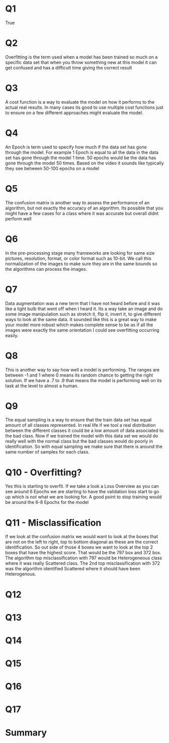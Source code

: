 # Q1
True
# Q2
Overfitting is the term used when a model has been trained so much on a specific data set that when you throw something new at this model it can get confused and has a difficult time giving the correct result
# Q3

A cost function is a way to evaluate the model on how it performs to the actual real results. In many cases its good to use multiple cost functions just to ensure on a few different approaches might evaluate the model.

# Q4

An Epoch is term used to specify how much if the data set has gone through the model. For example 1 Epoch is equal to all the data in the data set has gone through the model 1 time. 50 epochs would be the data has gone through the model 50 times. Based on the video it sounds like typically they see between 50-100 epochs on a model

# Q5

The confusion matrix is another way to assess the performance of an algorithm, but not exactly the accuracy of an algorithm. Its possible that you might have a few cases for a class where it was accurate but overall didnt perform well

# Q6

In the pre-processing stage many frameworks are looking for same size pictures, resolution, format, or color format such as 10-bit. We call this normalization of the images to make sure they are in the same bounds so the algorithms can process the images.

# Q7

Data augmentation was a new term that I have not heard before and it was like a light bulb that went off when I heard it. Its a way take an image and do some image manipulation such as stretch it, flip it, invert it, to give different ways to look at the same data. It sounded like this is a great way to make your model more robust which makes complete sense to be as if all the images were exactly the same orientation I could see overfitting occurring easily. 

# Q8

This is another way to say how well a model is performing. The ranges are between -1 and 1 where 0 means its random chance to getting the right solution. If we have a .7 to .9 that means the model is performing well on its task at the level to almost a human.

# Q9

The equal sampling is a way to ensure that the train data set has equal amount of all classes represented. In real life if we tool a real distribution between the different classes it could be a low amount of data associated to the bad class. Now if we trained the model with this data set we would do really well with the normal class but the bad classes would do poorly in identification. So with equal sampling we make sure that there is around the same number of samples for each class. 
# Q10 - Overfitting?

Yes this is starting to overfit. If we take a look a Loss Overview as you can see around 6 Epochs we are starting to have the validation loss start to go up which is not what we are looking for. A good point to stop training would be around the 6-8 Epochs for the model

# Q11 - Misclassification

If we look at the confusion matrix we would want to look at the boxes that are not on the left to right, top to bottom diagonal as these are the correct identification. So out side of those 4 boxes we want to look at the top 2 boxes that have the highest score. That would be the 797 box and 372 box. The algorithm top misclassification with 797 would be Heterogeneous class where it was really Scattered class. The 2nd top misclassification with 372 was the algorithm identified Scattered where it should have been Heterogenous. 

# Q12
# Q13
# Q14
# Q15
# Q16
# Q17

# Summary